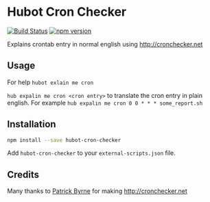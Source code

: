 # Hubot Cron Checker

[![Build Status](https://travis-ci.org/mvanduijker/hubot-cron-checker.svg)](https://travis-ci.org/mvanduijker/hubot-cron-checker)
[![npm version](https://badge.fury.io/js/hubot-cron-checker.svg)](http://badge.fury.io/js/hubot-cron-checker)

Explains crontab entry in normal english using http://cronchecker.net

## Usage

For help `hubot exlain me cron`

`hub expalin me cron <cron entry>` to translate the cron entry in plain english. For example `hub expalin me cron 0 0 * * * some_report.sh`

## Installation

```bash
npm install --save hubot-cron-checker
```

Add `hubot-cron-checker` to your `external-scripts.json` file.

## Credits

Many thanks to [Patrick Byrne](https://github.com/pbyrne) for making http://cronchecker.net

